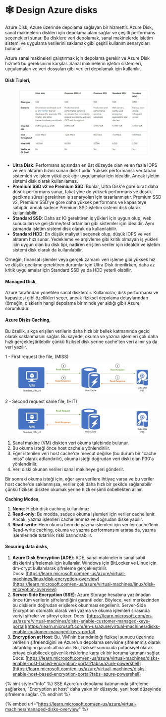 # 🕸️ Design Azure disks

Azure Disk, Azure üzerinde depolama sağlayan bir hizmettir. Azure Disk, sanal makinelerin diskleri için depolama alanı sağlar ve çeşitli performans seçenekleri sunar. Bu disklere veri depolamak, sanal makinelerde işletim sistemi ve uygulama verilerini saklamak gibi çeşitli kullanım senaryoları bulunur.

Azure sanal makineleri çalıştırmak için depolama gerekir ve Azure Disk hizmeti bu gereksinimi karşılar. Sanal makinelerin işletim sistemleri, uygulamaları ve veri dosyaları gibi verileri depolamak için kullanılır.

#### Disk Tipleri,

<figure><img src="../.gitbook/assets/1Azure Disks-1659112030866.webp" alt=""><figcaption></figcaption></figure>

* **Ultra Disk**: Performans açısından en üst düzeyde olan ve en fazla IOPS ve veri aktarım hızını sunan disk tipidir. Yüksek performanslı veritabanı sistemleri ve işlem yükü çok ağır uygulamalar için idealdir. Ancak işletim sistemi disk olarak kullanılamaz.
* **Premium SSD v2 ve Premium SSD**: Bunlar, Ultra Disk'e göre biraz daha düşük performans sunar, fakat yine de yüksek performans ve düşük gecikme süresi gerektiren iş senaryoları için tasarlanmıştır. Premium SSD v2, Premium SSD'ye göre daha yüksek performans ve kapasiteye sahiptir, ancak sadece Premium SSD işletim sistemi disk olarak kullanılabilir.
* **Standard SSD**: Daha az IO gerektiren iş yükleri için uygun olup, web sunucuları ve geliştirme/test ortamları gibi sistemler için idealdir. Aynı zamanda işletim sistemi disk olarak da kullanılabilir.
* **Standard HDD**: En düşük maliyetli seçenek olup, düşük IOPS ve veri aktarım hızı sunar. Yedekleme ve arşivleme gibi kritik olmayan iş yükleri için uygun olan bu disk tipi, nadiren erişilen veriler için idealdir ve işletim sistemi disk olarak da kullanılabilir.

Örneğin, finansal işlemler veya gerçek zamanlı veri işleme gibi yüksek hız ve düşük gecikme gerektiren durumlar için Ultra Disk önerilirken, daha az kritik uygulamalar için Standard SSD ya da HDD yeterli olabilir.

#### Managed Disk,

Azure tarafından yönetilen sanal disklerdir. Kullanıcılar, disk performansı ve kapasitesi gibi özellikleri seçer, ancak fiziksel depolama detaylarından (örneğin, disklerin hangi depolama biriminde yer aldığı gibi) Azure sorumludur.

#### Azure Disks Caching,

Bu özellik, sıkça erişilen verilerin daha hızlı bir bellek katmanında geçici olarak saklanmasını sağlar. Bu sayede, okuma ve yazma işlemleri çok daha hızlı gerçekleştirilebilir çünkü fiziksel disk yerine cache'ten veri alınır ya da veri yazılır.

1 - First request the file, (MISS)

<figure><img src="../.gitbook/assets/host-caching-read-miss.jpg" alt=""><figcaption></figcaption></figure>

2 - Second request same file, (HIT)

<figure><img src="../.gitbook/assets/host-caching-read-hit.jpg" alt=""><figcaption></figcaption></figure>

1. Sanal makine (VM) diskten veri okuma talebinde bulunur.
2. Bu okuma isteği önce host cache'e yönlendirilir.
3. Eğer istenilen veri host cache'de mevcut değilse (bu durum bir "cache miss" olarak adlandırılır), okuma isteği doğrudan veri diski olan P30'a yönlendirilir.
4. Veri diski okunan verileri sanal makineye geri gönderir.

Bir sonraki okuma isteği için, eğer aynı verilere ihtiyaç varsa ve bu veriler host cache'de saklanmışsa, veriler çok daha hızlı bir şekilde sağlanabilir çünkü fiziksel diskten okumak yerine hızlı erişimli önbellekten alınır.&#x20;

**Caching Modes,**

1. **None**: Hiçbir disk caching kullanılmaz.&#x20;
2. **Read-only**: Bu modda, sadece okuma işlemleri için veriler cache'lenir. Ancak, yazma işlemleri cache'lenmez ve doğrudan diske yapılır.
3. **Read-write**: Hem okuma hem de yazma işlemleri için veriler cache'lenir. Read-write caching, okuma ve yazma performansını artırsa da, yazma işlemlerinde tutarlılık riski barındırabilir.



#### Securing data disks,

1. **Azure Disk Encryption (ADE)**: ADE, sanal makinelerin sanal sabit disklerini şifrelemek için kullanılır. Windows için BitLocker ve Linux için dm-crypt kullanılarak şifreleme gerçekleştirilir. \
   Docs: [https://learn.microsoft.com/en-us/azure/virtual-machines/linux/disk-encryption-overview](https://learn.microsoft.com/en-us/azure/virtual-machines/linux/disk-encryption-overview)
2. **Server-Side Encryption (SSE)**: Azure Storage hesabına yazılmadan önce tüm verilerin şifrelendiğini garanti eder. Böylece, veri merkezinden bu disklerin doğrudan erişilerek okunması engellenir. Server-Side Encryption otomatik olarak veri yazma ve okuma işlemleri sırasında veriyi şifreler ve şifreyi çözer. Docs: [https://learn.microsoft.com/en-us/azure/virtual-machines/disks-enable-customer-managed-keys-portal](https://learn.microsoft.com/en-us/azure/virtual-machines/disks-enable-customer-managed-keys-portal)
3. **Encryption at Host**: Bu, VM'nin barındırıldığı fiziksel sunucu üzerinde verilerin şifrelendiğini ve Azure'un depolama servisine şifrelenmiş olarak aktarıldığını garanti altına alır. Bu, fiziksel sunucuda potansiyel olarak ortaya çıkabilecek güvenlik risklerine karşı ek bir koruma katmanı sağlar. Docs: [https://learn.microsoft.com/en-us/azure/virtual-machines/disks-enable-host-based-encryption-portal?tabs=azure-powershell](https://learn.microsoft.com/en-us/azure/virtual-machines/disks-enable-host-based-encryption-portal?tabs=azure-powershell)



{% hint style="info" %}
SSE Azure'un depolama katmanında şifreleme sağlarken, "Encryption at host" daha yakın bir düzeyde, yani host düzeyinde şifreleme sağlar.
{% endhint %}

{% embed url="https://learn.microsoft.com/en-us/azure/virtual-machines/managed-disks-overview" %}
